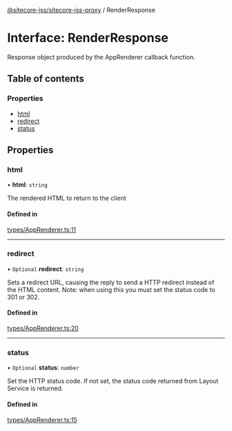 [@sitecore-jss/sitecore-jss-proxy](../README.md) / RenderResponse

# Interface: RenderResponse

Response object produced by the AppRenderer callback function.

## Table of contents

### Properties

- [html](RenderResponse.md#html)
- [redirect](RenderResponse.md#redirect)
- [status](RenderResponse.md#status)

## Properties

### html

• **html**: `string`

The rendered HTML to return to the client

#### Defined in

[types/AppRenderer.ts:11](https://github.com/Sitecore/jss/blob/c27405f28/packages/sitecore-jss-proxy/src/types/AppRenderer.ts#L11)

___

### redirect

• `Optional` **redirect**: `string`

Sets a redirect URL, causing the reply to send a HTTP redirect instead of the HTML content.
Note: when using this you must set the status code to 301 or 302.

#### Defined in

[types/AppRenderer.ts:20](https://github.com/Sitecore/jss/blob/c27405f28/packages/sitecore-jss-proxy/src/types/AppRenderer.ts#L20)

___

### status

• `Optional` **status**: `number`

Set the HTTP status code. If not set, the status code returned from Layout Service is returned.

#### Defined in

[types/AppRenderer.ts:15](https://github.com/Sitecore/jss/blob/c27405f28/packages/sitecore-jss-proxy/src/types/AppRenderer.ts#L15)
